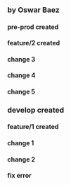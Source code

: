 ### by Oswar Baez
#### pre-prod created


#### feature/2 created
#### change 3
#### change 4
#### change 5
### develop created

#### feature/1 created
#### change 1
#### change 2

#### fix error 